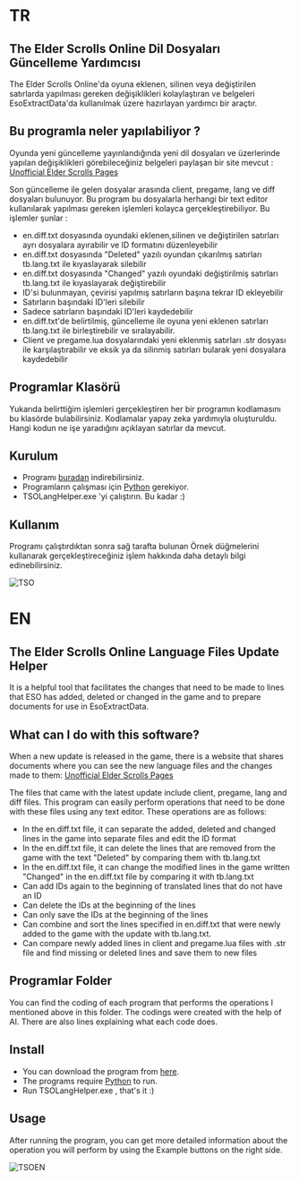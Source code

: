 # TR
## The Elder Scrolls Online Dil Dosyaları Güncelleme Yardımcısı
The Elder Scrolls Online'da oyuna eklenen, silinen veya değiştirilen satırlarda yapılması gereken değişiklikleri kolaylaştıran ve belgeleri EsoExtractData'da kullanılmak üzere hazırlayan yardımcı bir araçtır.

## Bu programla neler yapılabiliyor ?
Oyunda yeni güncelleme yayınlandığında yeni dil dosyaları ve üzerlerinde yapılan değişiklikleri görebileceğiniz belgeleri paylaşan bir site mevcut : [Unofficial Elder Scrolls Pages](https://esofiles.uesp.net/) 

Son güncelleme ile gelen dosyalar arasında client, pregame, lang ve diff dosyaları bulunuyor. Bu program bu dosyalarla herhangi bir text editor kullanılarak yapılması gereken işlemleri kolayca gerçekleştirebiliyor. Bu işlemler şunlar :
- en.diff.txt dosyasında oyundaki eklenen,silinen ve değiştirilen satırları ayrı dosyalara ayırabilir ve ID formatını düzenleyebilir
- en.diff.txt dosyasında "Deleted" yazılı oyundan çıkarılmış satırları tb.lang.txt ile kıyaslayarak silebilir
- en.diff.txt dosyasında "Changed" yazılı oyundaki değiştirilmiş satırları tb.lang.txt ile kıyaslayarak değiştirebilir
- ID'si bulunmayan, çevirisi yapılmış satırların başına tekrar ID ekleyebilir
- Satırların başındaki ID'leri silebilir
- Sadece satırların başındaki ID'leri kaydedebilir
- en.diff.txt'de belirtilmiş, güncelleme ile oyuna yeni eklenen satırları tb.lang.txt ile birleştirebilir ve sıralayabilir.
- Client ve pregame.lua dosyalarındaki yeni eklenmiş satırları .str dosyası ile karşılaştırabilir ve eksik ya da silinmiş satırları bularak yeni dosyalara kaydedebilir

## Programlar Klasörü

Yukarıda belirttiğim işlemleri gerçekleştiren her bir programın kodlamasını bu klasörde bulabilirsiniz. Kodlamalar yapay zeka yardımıyla oluşturuldu. Hangi kodun ne işe yaradığını açıklayan satırlar da mevcut.

## Kurulum

- Programı [buradan](https://github.com/Balgamov/ESO-Lang-Update-Helper/releases) indirebilirsiniz.
- Programların çalışması için [Python](https://www.python.org/downloads/) gerekiyor.
- TSOLangHelper.exe 'yi çalıştırın. Bu kadar :)

## Kullanım

Programı çalıştırdıktan sonra sağ tarafta bulunan Örnek düğmelerini kullanarak gerçekleştireceğiniz işlem hakkında daha detaylı bilgi edinebilirsiniz.

![TSO](https://github.com/Balgamov/ESO-Lang-Update-Helper/assets/134242131/12ebe0ea-120e-439d-b221-ac49ab74691e)



# EN
## The Elder Scrolls Online Language Files Update Helper
It is a helpful tool that facilitates the changes that need to be made to lines that ESO has added, deleted or changed in the game and to prepare documents for use in EsoExtractData.

## What can I do with this software?
When a new update is released in the game, there is a website that shares documents where you can see the new language files and the changes made to them: [Unofficial Elder Scrolls Pages](https://esofiles.uesp.net/)


The files that came with the latest update include client, pregame, lang and diff files. This program can easily perform operations that need to be done with these files using any text editor. These operations are as follows:
- In the en.diff.txt file, it can separate the added, deleted and changed lines in the game into separate files and edit the ID format
- In the en.diff.txt file, it can delete the lines that are removed from the game with the text "Deleted" by comparing them with tb.lang.txt
- In the en.diff.txt file, it can change the modified lines in the game written "Changed" in the en.diff.txt file by comparing it with tb.lang.txt
- Can add IDs again to the beginning of translated lines that do not have an ID
- Can delete the IDs at the beginning of the lines
- Can only save the IDs at the beginning of the lines
- Can combine and sort the lines specified in en.diff.txt that were newly added to the game with the update with tb.lang.txt. 
- Can compare newly added lines in client and pregame.lua files with .str file and find missing or deleted lines and save them to new files

## Programlar Folder

You can find the coding of each program that performs the operations I mentioned above in this folder. The codings were created with the help of AI. There are also lines explaining what each code does.

## Install

- You can download the program from [here](https://github.com/Balgamov/ESO-Lang-Update-Helper/releases).
- The programs require [Python](https://www.python.org/downloads/) to run.
- Run TSOLangHelper.exe , that's it :)

## Usage

After running the program, you can get more detailed information about the operation you will perform by using the Example buttons on the right side.

![TSOEN](https://github.com/Balgamov/ESO-Lang-Update-Helper/assets/134242131/ed186e20-4340-4c2d-99d9-223961304a47)



